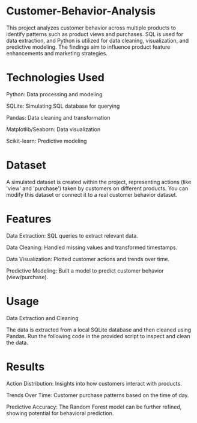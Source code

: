 # Customer-Behavior-Analysis
This project analyzes customer behavior across multiple products to identify patterns such as product views and purchases. SQL is used for data extraction, and Python is utilized for data cleaning, visualization, and predictive modeling. The findings aim to influence product feature enhancements and marketing strategies.

# Technologies Used

Python: Data processing and modeling

SQLite: Simulating SQL database for querying

Pandas: Data cleaning and transformation

Matplotlib/Seaborn: Data visualization

Scikit-learn: Predictive modeling

# Dataset

A simulated dataset is created within the project, representing actions (like 'view' and 'purchase') taken by customers on different products. You can modify this dataset or connect it to a real customer behavior dataset.

# Features

Data Extraction: SQL queries to extract relevant data.

Data Cleaning: Handled missing values and transformed timestamps.

Data Visualization: Plotted customer actions and trends over time.

Predictive Modeling: Built a model to predict customer behavior (view/purchase).

# Usage

Data Extraction and Cleaning

The data is extracted from a local SQLite database and then cleaned using Pandas. Run the following code in the provided script to inspect and clean the data.

# Results

Action Distribution: Insights into how customers interact with products.

Trends Over Time: Customer purchase patterns based on the time of day.

Predictive Accuracy: The Random Forest model can be further refined, showing potential for behavioral prediction.
